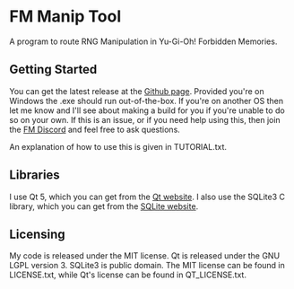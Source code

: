 # FM Manip Tool

A program to route RNG Manipulation in Yu-Gi-Oh! Forbidden Memories.

## Getting Started

You can get the latest release at the [Github page](https://github.com/GenericMadScientist/FM-Manip-Tool/releases). Provided you're on Windows the .exe should run out-of-the-box. If you're on another OS then let me know and I'll see about making a build for you if you're unable to do so on your own. If this is an issue, or if you need help using this, then join the [FM Discord](https://discord.gg/t45vWa4) and feel free to ask questions.

An explanation of how to use this is given in TUTORIAL.txt.

## Libraries

I use Qt 5, which you can get from the [Qt website](https://info.qt.io/download-qt-for-application-development). I also use the SQLite3 C library, which you can get from the [SQLite website](https://www.sqlite.org).

## Licensing

My code is released under the MIT license. Qt is released under the GNU LGPL version 3. SQLite3 is public domain. The MIT license can be found in LICENSE.txt, while Qt's license can be found in QT_LICENSE.txt.